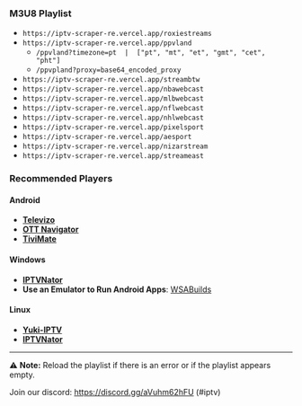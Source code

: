 ### M3U8 Playlist
- ```https://iptv-scraper-re.vercel.app/roxiestreams```
- ```https://iptv-scraper-re.vercel.app/ppvland```
  - ```/ppvland?timezone=pt  |  ["pt", "mt", "et", "gmt", "cet", "pht"]```
  - ```/ppvpland?proxy=base64_encoded_proxy```
- ```https://iptv-scraper-re.vercel.app/streambtw```
- ```https://iptv-scraper-re.vercel.app/nbawebcast```
- ```https://iptv-scraper-re.vercel.app/mlbwebcast```
- ```https://iptv-scraper-re.vercel.app/nflwebcast```
- ```https://iptv-scraper-re.vercel.app/nhlwebcast```
- ```https://iptv-scraper-re.vercel.app/pixelsport```
- ```https://iptv-scraper-re.vercel.app/aesport```
- ```https://iptv-scraper-re.vercel.app/nizarstream```
- ```https://iptv-scraper-re.vercel.app/streameast```


### Recommended Players
#### Android
- **[Televizo](https://play.google.com/store/apps/details?id=com.ottplay.ottplay&hl=en-US)**  
- **[OTT Navigator](https://ottnav.github.io/faq.html)**  
- **[TiviMate](https://play.google.com/store/apps/details?id=ar.tvplayer.tv)**  

#### Windows
- **[IPTVNator](https://github.com/4gray/iptvnator/releases/tag/v0.16.0)**  
- **Use an Emulator to Run Android Apps**: [WSABuilds](https://github.com/MustardChef/WSABuilds)  

#### Linux
- **[Yuki-IPTV](https://codeberg.org/liya/yuki-iptv)**  
- **[IPTVNator](https://github.com/4gray/iptvnator/releases/tag/v0.16.0)**  





---

⚠ **Note:** Reload the playlist if there is an error or if the playlist appears empty.



Join our discord: https://discord.gg/aVuhm62hFU (#iptv)

